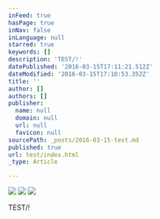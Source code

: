 ```yaml
---
inFeed: true
hasPage: true
inNav: false
inLanguage: null
starred: true
keywords: []
description: 'TEST/!'
datePublished: '2016-03-15T17:11:21.512Z'
dateModified: '2016-03-15T17:10:53.352Z'
title: ''
author: []
authors: []
publisher:
  name: null
  domain: null
  url: null
  favicon: null
sourcePath: _posts/2016-03-15-test.md
published: true
url: test/index.html
_type: Article

---
```

![](https://the-grid-user-content.s3-us-west-2.amazonaws.com/de0b1740-3cd5-4d21-9865-2e935398374b.jpg)
![](https://the-grid-user-content.s3-us-west-2.amazonaws.com/56358918-9ee5-4dcb-b5bd-82993f5cccdd.jpg)
![](https://the-grid-user-content.s3-us-west-2.amazonaws.com/d17a02fd-2271-423a-a9f0-d2cf09d9b504.jpg)

TEST/!